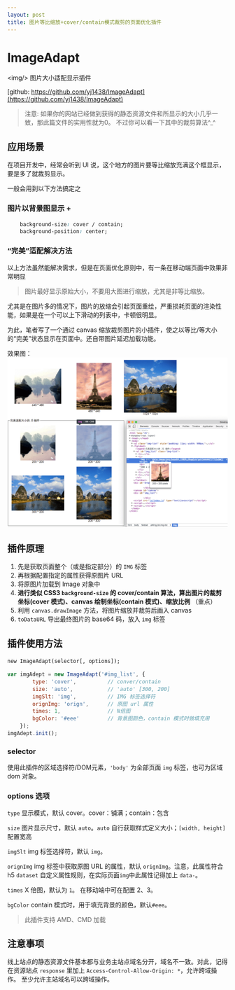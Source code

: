 ```yaml
---
layout: post
title: 图片等比缩放+cover/contain模式裁剪的页面优化插件
---
```



# ImageAdapt
&lt;img/> 图片大小适配显示插件

[github: https://github.com/yj1438/ImageAdapt](https://github.com/yj1438/ImageAdapt)

> 注意: 如果你的网站已经做到获得的静态资源文件和所显示的大小几乎一致，那此篇文件的实用性就为0。
> 不过你可以看一下其中的裁剪算法^_^

## 应用场景

在项目开发中，经常会听到 UI 说，这个地方的图片要等比缩放充满这个框显示，要是多了就裁剪显示。

一般会用到以下方法搞定之

### 图片以背景图显示 + 
~~~css
    background-size: cover / contain;
    background-position: center;
~~~

### “完美”适配解决方法

以上方法虽然能解决需求，但是在页面优化原则中，有一条在移动端页面中效果非常明显
> 图片最好显示原始大小，不要用大图进行缩放，尤其是非等比缩放。   

尤其是在图片多的情况下，图片的放缩会引起页面重绘，严重损耗页面的渲染性能，如果是在一个可以上下滑动的列表中，卡顿很明显。

为此，笔者写了一个通过 canvas 缩放裁剪图片的小插件，使之以等比/等大小的“完美”状态显示在页面中。还自带图片延迟加载功能。


效果图：
![插件效果图](/img/imgadept/img1.png)

## 插件原理

1. 先是获取页面整个（或是指定部分）的 `IMG` 标签
2. 再根据配置指定的属性获得原图片 URL
3. 将原图片加载到 Image 对象中
4. **进行类似 CSS3 `background-size` 的 cover/contain 算法，算出图片的裁剪坐标(cover 模式)、canvas 绘制坐标(contain 模式)、缩放比例** （重点）
5. 利用 `canvas.drawImage` 方法，将图片缩放并裁剪后画入 canvas
6. `toDataURL` 导出最终图片的 base64 码，放入 `img` 标签

## 插件使用方法

`new ImageAdapt(selector[, options]);`

~~~javascript
var imgAdept = new ImageAdapt('#img_list', {
        type: 'cover',          // conver/contain 
        size: 'auto',           // 'auto' [300, 200] 
        imgSlt: 'img',          // IMG 标签选择符
        orignImg: 'orign',      // 原图 url 属性
        times: 1,               // N倍图
        bgColor: '#eee'         // 背景图颜色，contain 模式时做填充用
    });
imgAdept.init();
~~~

### selector

使用此插件的区域选择符/DOM元素，`'body'` 为全部页面 `img` 标签，也可为区域 dom 对象。

### options 选项

`type` 显示模式，默认 cover。cover：铺满；contain：包含

`size` 图片显示尺寸，默认 `auto`。`auto` 自行获取样式定义大小；`[width, height]` 配置宽高

`imgSlt` img 标签选择符，默认 `img`。

`orignImg` img 标签中获取原图 URL 的属性，默认 `orignImg`。注意，此属性符合 h5 `dataset` 自定义属性规则，在实际页面`img`中此属性记得加上 `data-`。

`times` X 倍图，默认为 `1`。 在移动端中可在配置 2、3。

`bgColor` contain 模式时，用于填充背景的颜色，默认`#eee`。

> 此插件支持 AMD、CMD 加载

## 注意事项

线上站点的静态资源文件基本都与业务主站点域名分开，域名不一致。对此，记得在资源站点 `response` 里加上 `Access-Control-Allow-Origin: *`，允许跨域操作。
至少允许主站域名可以跨域操作。


